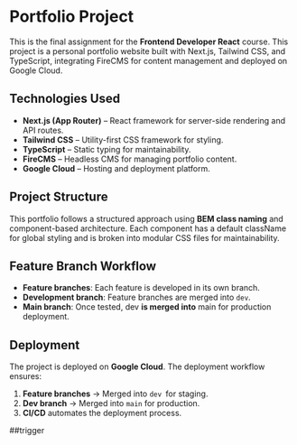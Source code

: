 # Portfolio Project

This is the final assignment for the **Frontend Developer React** course. This project is a personal portfolio website built with Next.js, Tailwind CSS, and TypeScript, integrating FireCMS for content management and deployed on Google Cloud.

## Technologies Used

- **Next.js (App Router)** – React framework for server-side rendering and API routes.
- **Tailwind CSS** – Utility-first CSS framework for styling.
- **TypeScript** – Static typing for maintainability.
- **FireCMS** – Headless CMS for managing portfolio content.
- **Google Cloud** – Hosting and deployment platform.

## Project Structure

This portfolio follows a structured approach using **BEM class naming** and component-based architecture. Each component has a default className for global styling and is broken into modular CSS files for maintainability.

## Feature Branch Workflow

- **Feature branches**: Each feature is developed in its own branch.
- **Development branch**: Feature branches are merged into `dev`.
- **Main branch**: Once tested, dev **is merged into** main for production deployment.

## Deployment

The project is deployed on **Google Cloud**. The deployment workflow ensures:

1. **Feature branches** → Merged into `dev `for staging.
2. **Dev branch** → Merged into `main` for production.
3. **CI/CD** automates the deployment process.

##trigger

